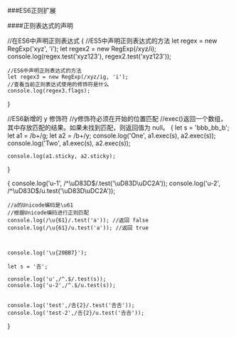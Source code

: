 ###ES6正则扩展


####正则表达式的声明

//在ES6中声明正则表达式
{
    //ES5中声明正则表达式的方法
    let regex = new RegExp('xyz', 'i');
    let regex2 = new RegExp(/xyz/i);
    console.log(regex.test('xyz123'), regex2.test('xyz123'));


    //ES6中声明正则表达式的方法
    let regex3 = new RegExp(/xyz/ig, 'i');
    //查看当前正则表达式使用的修饰符是什么
    console.log(regex3.flags);

}

//ES6新增的 y 修饰符
//y修饰符必须在开始的位置匹配
//exec()返回一个数组，其中存放匹配的结果。如果未找到匹配，则返回值为 null。
{
    let s = 'bbb_bb_b';
    let a1 = /b+/g;
    let a2 = /b+/y;
    console.log('One', a1.exec(s), a2.exec(s));
    console.log('Two', a1.exec(s), a2.exec(s));

    console.log(a1.sticky, a2.sticky);
}


{
    console.log('u-1', /^\uD83D$/.test('\uD83D\uDC2A'));
    console.log('u-2', /^\uD83D$/u.test('\uD83D\uDC2A'));

    //a的Unicode编码是\u61
    //根据Unicode编码进行正则匹配
    console.log(/\u{61}/.test('a')); //返回 false
    console.log(/\u{61}/u.test('a')); //返回 true



    console.log('\u{20BB7}');

    let s = '𠮷';

    console.log('u',/^.$/.test(s));
    console.log('u-2',/^.$/u.test(s));


    console.log('test',/𠮷{2}/.test('𠮷𠮷'));
    console.log('test-2',/𠮷{2}/u.test('𠮷𠮷'));
}